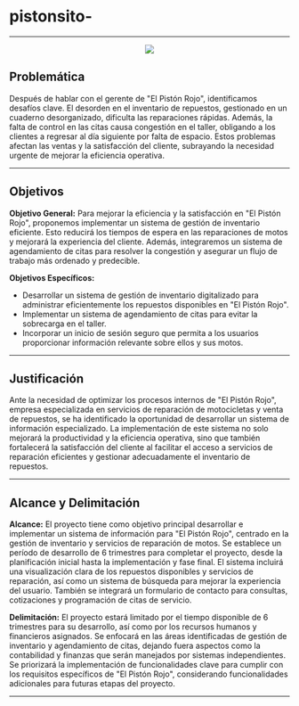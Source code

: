 # pistonsito-

---
<p align="center">
  <img src="https://github.com/JuanFachas/Repositorio-PR/assets/173213965/dd3b9629-39d8-4991-9e2d-64749cc9a383">
</p>

## Problemática

Después de hablar con el gerente de "El Pistón Rojo", identificamos desafíos clave. El desorden en el inventario de repuestos, gestionado en un cuaderno desorganizado, dificulta las reparaciones rápidas. Además, la falta de control en las citas causa congestión en el taller, obligando a los clientes a regresar al día siguiente por falta de espacio. Estos problemas afectan las ventas y la satisfacción del cliente, subrayando la necesidad urgente de mejorar la eficiencia operativa.

---
## Objetivos

**Objetivo General:** Para mejorar la eficiencia y la satisfacción en "El Pistón Rojo", proponemos implementar un sistema de gestión de inventario eficiente. Esto reducirá los tiempos de espera en las reparaciones de motos y mejorará la experiencia del cliente. Además, integraremos un sistema de agendamiento de citas para resolver la congestión y asegurar un flujo de trabajo más ordenado y predecible.

**Objetivos Específicos:** 
- Desarrollar un sistema de gestión de inventario digitalizado para administrar eficientemente los repuestos disponibles en "El Pistón Rojo".
- Implementar un sistema de agendamiento de citas para evitar la sobrecarga en el taller.
- Incorporar un inicio de sesión seguro que permita a los usuarios proporcionar información relevante sobre ellos y sus motos.
---
## Justificación

Ante la necesidad de optimizar los procesos internos de "El Pistón Rojo", empresa especializada en servicios de reparación de motocicletas y venta de repuestos, se ha identificado la oportunidad de desarrollar un sistema de información especializado. La implementación de este sistema no solo mejorará la productividad y la eficiencia operativa, sino que también fortalecerá la satisfacción del cliente al facilitar el acceso a servicios de reparación eficientes y gestionar adecuadamente el inventario de repuestos.

---
## Alcance y Delimitación

**Alcance:** El proyecto tiene como objetivo principal desarrollar e implementar un sistema de información para "El Pistón Rojo", centrado en la gestión de inventario y servicios de reparación de motos. Se establece un período de desarrollo de 6 trimestres para completar el proyecto, desde la planificación inicial hasta la implementación y fase final. El sistema incluirá una visualización clara de los repuestos disponibles y servicios de reparación, así como un sistema de búsqueda para mejorar la experiencia del usuario. También se integrará un formulario de contacto para consultas, cotizaciones y programación de citas de servicio.

**Delimitación:** El proyecto estará limitado por el tiempo disponible de 6 trimestres para su desarrollo, así como por los recursos humanos y financieros asignados. Se enfocará en las áreas identificadas de gestión de inventario y agendamiento de citas, dejando fuera aspectos como la contabilidad y finanzas que serán manejados por sistemas independientes. Se priorizará la implementación de funcionalidades clave para cumplir con los requisitos específicos de "El Pistón Rojo", considerando funcionalidades adicionales para futuras etapas del proyecto.

---
